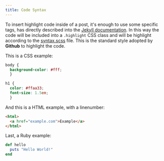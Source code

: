 ```yaml
---
title: Code Syntax
---
```

To insert highlight code inside of a post, it's enough to use some specific tags, has directly described into the [Jekyll documentation](http://jekyllrb.com/docs/templates/#code-snippet-highlighting). In this way the code will be included into a ``.highlight`` CSS class and will be highlight according to the [syntax.scss](https://github.com/mojombo/tpw/blob/master/css/syntax.css) file. This is the standard style adopted by **Github** to highlight the code. 

This is a CSS example:
```css
body {
  background-color: #fff;
  }

h1 {
  color: #ffaa33;
  font-size: 1.5em;
  }
```

And this is a HTML example, with a linenumber:
```html
<html>
  <a href="example.com">Example</a>
</html>
```

Last, a Ruby example:
```ruby
def hello
  puts "Hello World!"
end
```
